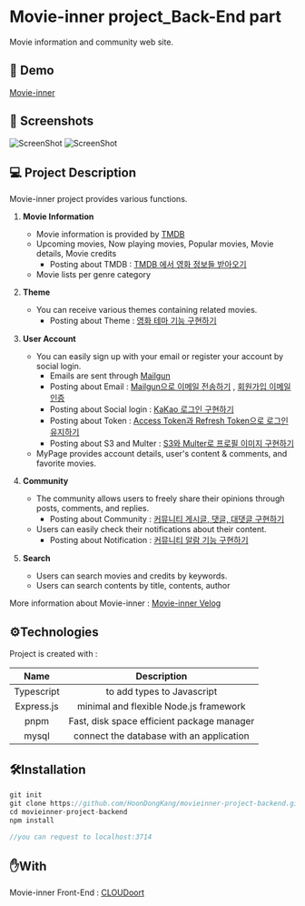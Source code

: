 # Movie-inner project_Back-End part

Movie information and community web site.

## 🎥 Demo

[Movie-inner](https://www.movie-inner.click/)

## 📸 Screenshots

![ScreenShot](https://user-images.githubusercontent.com/102861831/217987940-0896df76-f297-4874-9a7e-1a905e08c754.png)
![ScreenShot](https://user-images.githubusercontent.com/102861831/217987931-3ef2a125-d1b2-4749-8f88-f6fa56e65077.png)

## 💻 Project Description

Movie-inner project provides various functions.

1. **Movie Information**
    - Movie information is provided by [TMDB](https://www.themoviedb.org/?language=ko)
    - Upcoming movies, Now playing movies, Popular movies, Movie details, Movie credits
        - Posting about TMDB : [TMDB 에서 영화 정보들 받아오기](https://velog.io/@d159123/Node.js-TMDB-%EC%97%90%EC%84%9C-%EC%98%81%ED%99%94-%EC%A0%95%EB%B3%B4%EB%93%A4-%EB%B0%9B%EC%95%84%EC%98%A4%EA%B8%B0)
    - Movie lists per genre category
2. **Theme**
    - You can receive various themes containing related movies.
        - Posting about Theme : [영화 테마 기능 구현하기](https://velog.io/@d159123/Node.js-%EC%98%81%ED%99%94-%ED%85%8C%EB%A7%88-%EC%84%A4%EC%A0%95-%EB%B0%8F-%EC%A2%8B%EC%95%84%EC%9A%94-%EB%B2%84%ED%8A%BC-%EA%B5%AC%ED%98%84%ED%95%98%EA%B8%B0)
3. **User Account**
    - You can easily sign up with your email or register your account by social login.
        - Emails are sent through [Mailgun](https://www.mailgun.com/)
        - Posting about Email : [Mailgun으로 이메일 전송하기](https://velog.io/@d159123/Mailgun%EC%9C%BC%EB%A1%9C-%EC%9D%B4%EB%A9%94%EC%9D%BC-%EC%A0%84%EC%86%A1%ED%95%98%EA%B8%B0-Node.js) , [회원가입 이메일 인증](https://velog.io/@d159123/%ED%9A%8C%EC%9B%90%EA%B0%80%EC%9E%85-%EC%9D%B4%EB%A9%94%EC%9D%BC-%EC%9D%B8%EC%A6%9D-%EA%B5%AC%ED%98%84-Node.js)
        - Posting about Social login : [KaKao 로그인 구현하기](https://velog.io/@d159123/Node.js-KaKao-%EB%A1%9C%EA%B7%B8%EC%9D%B8-%ED%9A%8C%EC%9B%90%EA%B0%80%EC%9E%85-%EA%B5%AC%ED%98%84REST-API)
        - Posting about Token : [Access Token과 Refresh Token으로 로그인 유지하기](https://velog.io/@d159123/Node.js-Access-Token%EA%B3%BC-Refresh-Token%EC%9C%BC%EB%A1%9C-%EB%A1%9C%EA%B7%B8%EC%9D%B8-%EC%9C%A0%EC%A7%80%ED%95%98%EA%B8%B0)
        - Posting about S3 and Multer : [S3와 Multer로 프로필 이미지 구현하기](https://velog.io/@d159123/Node.js-S3%EC%99%80-multer%EB%A5%BC-%EC%9D%B4%EC%9A%A9%ED%95%98%EC%97%AC-%ED%94%84%EB%A1%9C%ED%95%84-%EC%9D%B4%EB%AF%B8%EC%A7%80-%EC%A0%80%EC%9E%A5%ED%95%98%EA%B8%B0)
    - MyPage provides account details, user's content & comments, and favorite movies.
4. **Community**

    - The community allows users to freely share their opinions through posts, comments, and replies.
        - Posting about Community : [커뮤니티 게시글, 댓글, 대댓글 구현하기](https://velog.io/@d159123/Node.js-%EC%BB%A4%EB%AE%A4%EB%8B%88%ED%8B%B0-%EA%B2%8C%EC%8B%9C%EA%B8%80-%EB%8C%93%EA%B8%80-%EB%8C%80%EB%8C%93%EA%B8%80-%EA%B5%AC%ED%98%84%ED%95%98%EA%B8%B0)
    - Users can easily check their notifications about their content.
        - Posting about Notification : [커뮤니티 알람 기능 구현하기](https://velog.io/@d159123/Node.js-%EC%BB%A4%EB%AE%A4%EB%8B%88%ED%8B%B0-%EC%95%8C%EB%9E%8C-%EA%B8%B0%EB%8A%A5-%EA%B5%AC%ED%98%84%ED%95%98%EA%B8%B0)

5. **Search**
    - Users can search movies and credits by keywords.
    - Users can search contents by title, contents, author

More information about Movie-inner : [Movie-inner Velog](https://velog.io/@d159123/series/project-1-movie-inner)

## ⚙️Technologies

Project is created with :

|    Name    |                Description                 |
| :--------: | :----------------------------------------: |
| Typescript |         to add types to Javascript         |
| Express.js |   minimal and flexible Node.js framework   |
|    pnpm    | Fast, disk space efficient package manager |
|   mysql    |  connect the database with an application  |

## 🛠️Installation

```typescript
git init
git clone https://github.com/HoonDongKang/movieinner-project-backend.git
cd movieinner-project-backend
npm install

//you can request to localhost:3714
```

## ✋With

Movie-inner Front-End : [CLOUDoort](https://github.com/CLOUDoort/movieinner-project-frontend)
